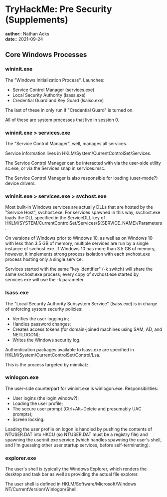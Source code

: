 # TryHackMe: Pre Security (Supplements)

**author**:: Nathan Acks  
**date**:: 2021-09-24

## Core Windows Processes

### wininit.exe

The "Windows Initialization Process". Launches:

* Service Control Manager (services.exe)
* Local Security Authority (lsass.exe)
* Credential Guard and Key Guard (lsaiso.exe)

The last of these in only run if "Credential Guard" is turned on.

All of these are system processes that live in session 0.

### wininit.exe > services.exe

The "Service Control Manager", well, manages all services.

Service information lives in HKLM/System/CurrentControlSet/Services.

The Service Control Manager can be interacted with via the user-side utility sc.exe, or via the Services snap in services.msc.

The Service Control Manager is also responsible for loading (user-mode?) device drivers.

### wininit.exe > services.exe > svchost.exe

Most built-in Windows services are actually DLLs that are hosted by the "Service Host", svchost.exe. For services spawned in this way, svchost.exe loads the DLL specified in the ServiceDLL key of HKLM/SYSTEM/CurrentControlSet/Services/${SERVICE_NAME}/Parameters.

On versions of Windows prior to Windows 10, as well as on Windows 10 with less than 3.5 GB of memory, multiple services are run by a single instance of svchost.exe. If Windows 10 has more than 3.5 GB of memory, however, it implements strong process isolation with each svchost.exe process hosting only a single service.

Services started with the same "key identifier" (-k switch) will share the same svchost.exe process; every copy of svchost.exe started by services.exe will use the -k parameter.

### lsass.exe

The "Local Security Authority Subsystem Service" (lsass.exe) is in charge of enforcing system security policies:

* Verifies the user logging in;
* Handles password changes;
* Creates access tokens (for domain-joined machines using SAM, AD, and NETLOGON);
* Writes the Windows security log.

Authentication packages available to lsass.exe are specified in HKLM/System/CurrentControlSet/Control/Lsa.

This is the process targeted by mimikatz.

### winlogon.exe

The user-side counterpart for wininit.exe is winlogon.exe. Responsibilities:

* User logins (the login window?);
* Loading the user profile;
* The secure user prompt (Ctrl+Alt+Delete and presumably UAC prompts);
* Screen locking.

Loading the user profile on logon is handled by pushing the contents of NTUSER.DAT into HKCU (so NTUSER.DAT must be a registry file) and spawning the userinit.exe service (which handles spawning the user's shell, and I'm guessing other user startup services, before self-terminating).

### explorer.exe

The user's shell is typically the Windows Explorer, which renders the desktop and task bar as well as providing the actual file explorer.

The user shell is defined in HKLM/Software/Microsoft/Windows NT/CurrentVersion/Winlogon/Shell.
